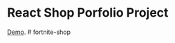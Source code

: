 # React Shop Porfolio Project

[Demo](https://github.com/ukarpenkov/fortnite-shop).
#   f o r t n i t e - s h o p  
 